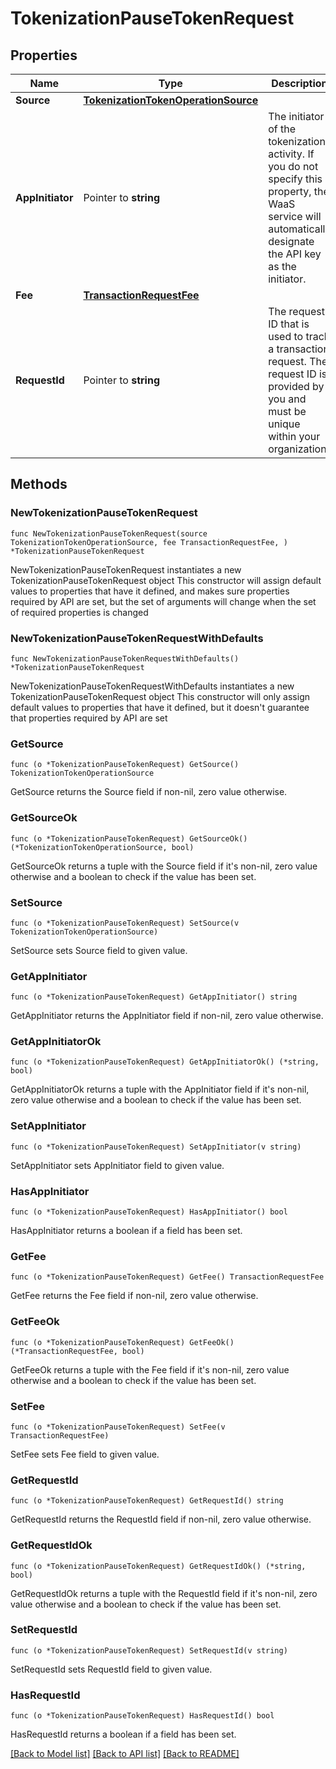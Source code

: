 # TokenizationPauseTokenRequest

## Properties

Name | Type | Description | Notes
------------ | ------------- | ------------- | -------------
**Source** | [**TokenizationTokenOperationSource**](TokenizationTokenOperationSource.md) |  | 
**AppInitiator** | Pointer to **string** | The initiator of the tokenization activity. If you do not specify this property, the WaaS service will automatically designate the API key as the initiator. | [optional] 
**Fee** | [**TransactionRequestFee**](TransactionRequestFee.md) |  | 
**RequestId** | Pointer to **string** | The request ID that is used to track a transaction request. The request ID is provided by you and must be unique within your organization. | [optional] 

## Methods

### NewTokenizationPauseTokenRequest

`func NewTokenizationPauseTokenRequest(source TokenizationTokenOperationSource, fee TransactionRequestFee, ) *TokenizationPauseTokenRequest`

NewTokenizationPauseTokenRequest instantiates a new TokenizationPauseTokenRequest object
This constructor will assign default values to properties that have it defined,
and makes sure properties required by API are set, but the set of arguments
will change when the set of required properties is changed

### NewTokenizationPauseTokenRequestWithDefaults

`func NewTokenizationPauseTokenRequestWithDefaults() *TokenizationPauseTokenRequest`

NewTokenizationPauseTokenRequestWithDefaults instantiates a new TokenizationPauseTokenRequest object
This constructor will only assign default values to properties that have it defined,
but it doesn't guarantee that properties required by API are set

### GetSource

`func (o *TokenizationPauseTokenRequest) GetSource() TokenizationTokenOperationSource`

GetSource returns the Source field if non-nil, zero value otherwise.

### GetSourceOk

`func (o *TokenizationPauseTokenRequest) GetSourceOk() (*TokenizationTokenOperationSource, bool)`

GetSourceOk returns a tuple with the Source field if it's non-nil, zero value otherwise
and a boolean to check if the value has been set.

### SetSource

`func (o *TokenizationPauseTokenRequest) SetSource(v TokenizationTokenOperationSource)`

SetSource sets Source field to given value.


### GetAppInitiator

`func (o *TokenizationPauseTokenRequest) GetAppInitiator() string`

GetAppInitiator returns the AppInitiator field if non-nil, zero value otherwise.

### GetAppInitiatorOk

`func (o *TokenizationPauseTokenRequest) GetAppInitiatorOk() (*string, bool)`

GetAppInitiatorOk returns a tuple with the AppInitiator field if it's non-nil, zero value otherwise
and a boolean to check if the value has been set.

### SetAppInitiator

`func (o *TokenizationPauseTokenRequest) SetAppInitiator(v string)`

SetAppInitiator sets AppInitiator field to given value.

### HasAppInitiator

`func (o *TokenizationPauseTokenRequest) HasAppInitiator() bool`

HasAppInitiator returns a boolean if a field has been set.

### GetFee

`func (o *TokenizationPauseTokenRequest) GetFee() TransactionRequestFee`

GetFee returns the Fee field if non-nil, zero value otherwise.

### GetFeeOk

`func (o *TokenizationPauseTokenRequest) GetFeeOk() (*TransactionRequestFee, bool)`

GetFeeOk returns a tuple with the Fee field if it's non-nil, zero value otherwise
and a boolean to check if the value has been set.

### SetFee

`func (o *TokenizationPauseTokenRequest) SetFee(v TransactionRequestFee)`

SetFee sets Fee field to given value.


### GetRequestId

`func (o *TokenizationPauseTokenRequest) GetRequestId() string`

GetRequestId returns the RequestId field if non-nil, zero value otherwise.

### GetRequestIdOk

`func (o *TokenizationPauseTokenRequest) GetRequestIdOk() (*string, bool)`

GetRequestIdOk returns a tuple with the RequestId field if it's non-nil, zero value otherwise
and a boolean to check if the value has been set.

### SetRequestId

`func (o *TokenizationPauseTokenRequest) SetRequestId(v string)`

SetRequestId sets RequestId field to given value.

### HasRequestId

`func (o *TokenizationPauseTokenRequest) HasRequestId() bool`

HasRequestId returns a boolean if a field has been set.


[[Back to Model list]](../README.md#documentation-for-models) [[Back to API list]](../README.md#documentation-for-api-endpoints) [[Back to README]](../README.md)


